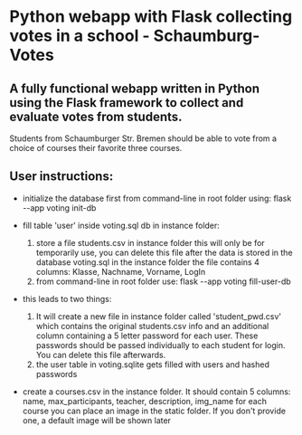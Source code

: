 # Python webapp with Flask collecting votes in a school - Schaumburg-Votes

## A fully functional webapp written in Python using the Flask framework to collect and evaluate votes from students.

Students from Schaumburger Str. Bremen should be able to vote from a choice of courses their favorite three courses. 

## User instructions:
- initialize the database first from command-line in root folder using:
    flask --app voting init-db

- fill table 'user' inside voting.sql db in instance folder:
    1. store a file students.csv in instance folder
    this will only be for temporarily use, you can delete this file after the data is stored in the database voting.sql in the instance folder
    the file contains 4 columns:
        Klasse, Nachname, Vorname, LogIn
    2. from command-line in root folder use:
        flask --app voting fill-user-db

- this leads to two things:
    1. It will create a new file in instance folder called 'student_pwd.csv' which contains the original students.csv info and an additional column containing a 5 letter password for each user. 
    These passwords should be passed individually to each student for login.
    You can delete this file afterwards.
    2. the user table in voting.sqlite gets filled with users and hashed passwords

- create a courses.csv in the instance folder.
    It should contain 5 columns:
        name, max_participants, teacher, description, img_name
    for each course you can place an image in the static folder. 
    If you don't provide one, a default image will be shown later


    

